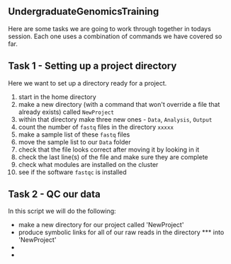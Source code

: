 ## UndergraduateGenomicsTraining

Here are some tasks we are going to work through together in todays session. Each one uses a combination of commands we have covered so far. 

## Task 1 - Setting up a project directory

Here we want to set up a directory ready for a project. 
1. start in the home directory 
2. make a new directory (with a command that won't override a file that already exists) called `NewProject`
3. within that directory make three new ones - `Data`, `Analysis`, `Output`
4. count the number of `fastq` files in the directory `xxxxx`
5. make a sample list of these `fastq` files
6. move the sample list to our `Data` folder
7. check that the file looks correct after moving it by looking in it
8. check the last line(s) of the file and make sure they are complete
9. check what modules are installed on the cluster
10. see if the software `fastqc` is installed


## Task 2 - QC our data

In this script we will do the following:
- make a new directory for our project called 'NewProject'
- produce symbolic links for all of our raw reads in the directory *** into 'NewProject'
- 
- 
